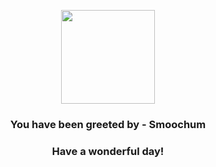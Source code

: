 <p align="center">
    <img src="https://raw.githubusercontent.com/PokeAPI/sprites/master/sprites/pokemon/238.png" width="150" height="150">
</p>
<h3 align="center">You have been greeted by - <b>Smoochum</b></h3>
<h3 align="center">Have a wonderful day!</h3>
